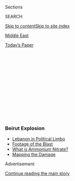 <div id="app">

<div>

<div>

<div>

<div class="NYTAppHideMasthead css-1q2w90k e1suatyy0">

<div class="section css-ui9rw0 e1suatyy2">

<div class="css-eph4ug er09x8g0">

<div class="css-6n7j50">

</div>

<span class="css-1dv1kvn">Sections</span>

<div class="css-10488qs">

<span class="css-1dv1kvn">SEARCH</span>

</div>

[Skip to content](#site-content)[Skip to site index](#site-index)

</div>

<div id="masthead-section-label" class="css-1wr3we4 eaxe0e00">

[Middle
East](https://www.nytimes3xbfgragh.onion/section/world/middleeast)

</div>

<div class="css-10698na e1huz5gh0">

</div>

</div>

<div id="masthead-bar-one" class="section hasLinks css-15hmgas e1csuq9d3">

<div class="css-uqyvli e1csuq9d0">

</div>

<div class="css-1uqjmks e1csuq9d1">

</div>

<div class="css-9e9ivx">

[](https://myaccount.nytimes3xbfgragh.onion/auth/login?response_type=cookie&client_id=vi)

</div>

<div class="css-1bvtpon e1csuq9d2">

[Today’s
Paper](https://www.nytimes3xbfgragh.onion/section/todayspaper)

</div>

</div>

</div>

</div>

<div data-aria-hidden="false">

<div id="site-content" data-role="main">

<div>

<div class="css-1aor85t" style="opacity:0.000000001;z-index:-1;visibility:hidden">

<div class="css-1hqnpie">

<div class="css-epjblv">

<span class="css-17xtcya">[Middle
East](/section/world/middleeast)</span><span class="css-x15j1o">|</span><span class="css-fwqvlz">Rescue
Dog and Hopes of a Miracle Captivate Ravaged
Beirut</span>

</div>

<div class="css-k008qs">

<div class="css-1iwv8en">

<span class="css-18z7m18"></span>

<div>

</div>

</div>

<span class="css-1n6z4y">https://nyti.ms/3h3fhLY</span>

<div class="css-1705lsu">

<div class="css-4xjgmj">

<div class="css-4skfbu" data-role="toolbar" data-aria-label="Social Media Share buttons, Save button, and Comments Panel with current comment count" data-testid="share-tools">

  - 
  - 
  - 
  - 
    
    <div class="css-6n7j50">
    
    </div>

  - 

</div>

</div>

</div>

</div>

</div>

</div>

<div class="css-13pd83m">

<div class="css-l9svim">

### <span class="css-18bi3cq"><span><span class="css-1rxm0ex">Beirut</span><span class="css-1rxm0ex"> Explosion</span></span></span>

  - <span class="css-1qkutce">[Lebanon in Political
    Limbo](https://www.nytimes3xbfgragh.onion/2020/08/11/world/middleeast/lebanon-government-resigns-explainer.html?name=styln-beirut&region=TOP_BANNER&block=storyline_menu_recirc&action=click&pgtype=Article&impression_id=fed4d540-f2cd-11ea-8b78-5953de45aae8&variant=undefined)</span>
  - <span class="css-1qkutce">[Footage of the
    Blast](https://www.nytimes3xbfgragh.onion/2020/08/05/world/middleeast/beirut-explosion-footage.html?name=styln-beirut&region=TOP_BANNER&block=storyline_menu_recirc&action=click&pgtype=Article&impression_id=fed4d541-f2cd-11ea-8b78-5953de45aae8&variant=undefined)</span>
  - <span class="css-1qkutce">[What is Ammonium
    Nitrate?](https://www.nytimes3xbfgragh.onion/2020/08/05/world/middleeast/beirut-explosion-ammonium-nitrate.html?name=styln-beirut&region=TOP_BANNER&block=storyline_menu_recirc&action=click&pgtype=Article&impression_id=fed4d542-f2cd-11ea-8b78-5953de45aae8&variant=undefined)</span>
  - <span class="css-1qkutce">[Mapping the
    Damage](https://www.nytimes3xbfgragh.onion/interactive/2020/08/04/world/middleeast/beirut-explosion-damage.html?name=styln-beirut&region=TOP_BANNER&block=storyline_menu_recirc&action=click&pgtype=Article&impression_id=fed4d543-f2cd-11ea-8b78-5953de45aae8&variant=undefined)</span>

</div>

</div>

<div id="top-wrapper" class="css-1sy8kpn">

<div id="top-slug" class="css-l9onyx">

Advertisement

</div>

[Continue reading the main
story](#after-top)

<div class="ad top-wrapper" style="text-align:center;height:100%;display:block;min-height:250px">

<div id="top" class="place-ad" data-position="top" data-size-key="top">

</div>

</div>

<div id="after-top">

</div>

</div>

<div>

<div id="sponsor-wrapper" class="css-1hyfx7x">

<div id="sponsor-slug" class="css-19vbshk">

Supported by

</div>

[Continue reading the main
story](#after-sponsor)

<div id="sponsor" class="ad sponsor-wrapper" style="text-align:center;height:100%;display:block">

</div>

<div id="after-sponsor">

</div>

</div>

<div class="css-186x18t">

</div>

<div class="css-1vkm6nb ehdk2mb0">

# Rescue Dog and Hopes of a Miracle Captivate Ravaged Beirut

</div>

A search squad from Chile and its dog Flash discovered what appeared to
be a heartbeat underneath debris from the Aug. 4 port blast.

![<span class="css-16f3y1r e13ogyst0">Workers in Beirut are sifting
through debris caused by a deadly explosion in August after a sensor
detected a slow pulse that could be a
heartbeat.</span><span class="css-cch8ym"><span class="css-1dv1kvn">Credit</span><span class="css-cnj6d5 e1z0qqy90" itemprop="copyrightHolder"><span class="css-1ly73wi e1tej78p0">Credit...</span><span>Hussein
Malla/Associated
Press</span></span></span>](https://static01.graylady3jvrrxbe.onion/images/2020/09/04/world/04Lebanon1/merlin_176555331_cf08d4c7-d7f5-40e6-abe5-35c49cfba52d-videoSixteenByNine3000.jpg)

<div class="css-18e8msd">

<div class="css-vp77d3 epjyd6m0">

<div class="css-1baulvz">

By [<span class="css-1baulvz" itemprop="name">Ben
Hubbard</span>](https://www.nytimes3xbfgragh.onion/by/ben-hubbard) and
<span class="css-1baulvz last-byline" itemprop="name">Kareem
Chehayeb</span>

</div>

</div>

  - 
    
    <div class="css-ld3wwf e16638kd2">
    
    Sept. 4,
    2020
    
    </div>

  - 
    
    <div class="css-4xjgmj">
    
    <div class="css-d8bdto" data-role="toolbar" data-aria-label="Social Media Share buttons, Save button, and Comments Panel with current comment count" data-testid="share-tools">
    
      - 
      - 
      - 
      - 
        
        <div class="css-6n7j50">
        
        </div>
    
      - 
    
    </div>
    
    </div>

</div>

<div class="css-mdjrty">

[Leer en
español](https://www.nytimes3xbfgragh.onion/es/2020/09/04/espanol/mundo/libano-rescate-topos.html "Read in Spanish")

</div>

</div>

<div class="section meteredContent css-1r7ky0e" name="articleBody" itemprop="articleBody">

<div class="css-1fanzo5 StoryBodyCompanionColumn">

<div class="css-53u6y8">

BEIRUT, Lebanon — The sudden glimmer of hope in a devastated Beirut
neighborhood came from a dog named Flash with a shaggy black coat, a
white snout and red bootees to protect his paws from shattered glass.

One month after a massive explosion in Beirut’s port killed 190 people
and ravaged the Lebanese capital, the dog smelled something in the
rubble of a destroyed historic building, and a technician working with a
Chilean rescue team deployed a sensor that picked up a slow pulse
underneath that could have been a heartbeat.

In the hours since the dog’s discovery Thursday evening, the Lebanese
have been glued to their televisions, watching live coverage of rescue
crews in yellow vests sifting through debris and wondering if, after a
string of bruising traumas, they dared hope for a miracle.

Had someone survived under the rubble all this time?

But by Friday evening, the rescue crews had yet to find anything with a
pulse, and the leader of the Chilean team declined to tell reporters
when it had last picked up any sign of possible life. The Chilean
rescuers suspended their search and said they would resume Saturday
morning.

</div>

</div>

<div class="css-1fanzo5 StoryBodyCompanionColumn">

<div class="css-53u6y8">

The Aug. 4 explosion, caused by the combustion of thousands of tons of
hazardous chemicals stored improperly in the Beirut port
[since 2014](https://www.nytimes3xbfgragh.onion/2020/08/05/world/middleeast/beirut-explosion-ship.html),
was the most recent in a series of crises that have fueled deep anger at
the country’s political elite over decades of mismanagement and
corruption.

Since last fall, the economy has been in free fall, the currency has
been shedding value and frequent anti-government protests have trashed
much of downtown. Many Lebanese are furious that their leaders let the
country deteriorate to this point, and that the politicians have failed
to take any meaningful steps.

Across Lebanon, people observed a moment of silence at 6:08 p.m. to mark
the one month anniversary of the blast as the time it had shattered the
capital.

A group of firefighters drove the route from their station toward the
port in memory of 10 of their colleagues who had gone to fight the
warehouse fire believed to have caused the blast and were all killed in
the explosion.

Near the port, where a deep crater marks the blast spot next to towering
grain silos shredded by the explosion, soldiers fired a salute and white
roses were laid on a memorial — one for each of the blast's known
victims.

</div>

</div>

<div class="css-1fanzo5 StoryBodyCompanionColumn">

<div class="css-53u6y8">

Anger at the country’s politicians coursed through the commemorations,
and among the residents and volunteers who had gathered near the
collapsed historic building on Friday to await updates on the search for
the possible survivor. Many blamed the government not only for having
failed to prevent the blast, but also for having failed to help people
in the aftermath.

</div>

</div>

<div class="css-79elbk" data-testid="photoviewer-wrapper">

<div class="css-z3e15g" data-testid="photoviewer-wrapper-hidden">

</div>

<div class="css-1a48zt4 ehw59r15" data-testid="photoviewer-children">

![<span class="css-16f3y1r e13ogyst0" data-aria-hidden="true">Bystanders
gathered as rescue workers searched through the
rubble.</span><span class="css-cnj6d5 e1z0qqy90" itemprop="copyrightHolder"><span class="css-1ly73wi e1tej78p0">Credit...</span><span>Joseph
Eid/Agence France-Presse — Getty
Images</span></span>](https://static01.graylady3jvrrxbe.onion/images/2020/09/04/world/04Lebanon2/merlin_176557785_e925e3ae-9685-4490-ab53-0bda0adec1bc-articleLarge.jpg?quality=75&auto=webp&disable=upscale)

</div>

</div>

<div class="css-1fanzo5 StoryBodyCompanionColumn">

<div class="css-53u6y8">

“What can we say other than shame on the government?” said Nour Hassan,
a university student who came to the site with a volunteer cleaning
crew. “This is so upsetting.”

She wondered, how could there even be a question of whether anyone
remained under the rubble from the Aug. 4 explosion?

“The state should have verified all this,” she said. “Now we don’t know
if there are other bodies in other buildings, alive or dead.”

It appeared extremely unlikely that anyone had survived under the rubble
for a month, especially since daily temperatures in Beirut have been
sweltering, with high humidity.

But on Thursday, after Flash drew rescue workers to the destroyed
building, the rescue crew’s equipment picked up a pulse of 18 beats per
minute. Suspecting that it could be a heartbeat, the crew started
digging.

</div>

</div>

<div class="css-1fanzo5 StoryBodyCompanionColumn">

<div class="css-53u6y8">

The Chilean rescue team[was dispatched by Topos
Chile](https://www.chicureohoy.cl/actualidad/topos-chile-los-socorristas-que-buscan-al-posible-sobreviviente-en-beirut/),
an organization that also participated in the rescue of 33 Chilean
miners almost exactly a decade ago. The team arrived in Beirut on
Tuesday.

Francesco Lermonda, a Chilean volunteer, told the The Associated Press
that his team’s equipment identified breathing and heartbeats from
humans, not animals. He said it was rare, but not unheard-of, for
someone to survive in such conditions for a month.

Tensions flared overnight Thursday when volunteers accused the Lebanese
Army of calling off the search. Hours later, a Civil Defense team
brought heavy machinery to help clear the rubble, and work resumed.

The army released a statement saying it was the search teams who had
stopped working, fearing that walls could collapse on them.

On Friday, teams of workers in hard hats and yellow vests dug carefully
through the rubble with shovels and bare hands, so as not to wound any
possible survivors or damage any remains found underneath.

The Chilean search team occasionally called for silence on the nearby
street to allow the sensors to pick up sounds from under the wreckage,
and rescuers created 3-D images of the ruins to try to identify where
survivors or bodies might be hidden.

On Friday morning, a member of the Chilean search team told a local
television station that the latest test has detected only seven beats
per minute.

</div>

</div>

<div class="css-1fanzo5 StoryBodyCompanionColumn">

<div class="css-53u6y8">

After sunset Friday, another member of the Chilean team declined to say
when the team had last picked up any sign of life and insisted they
would keep searching as long as there was even a one percent chance of
saving someone.

An artist, Ivan Debs, created an image of Flash bravely standing on a
pile of rubble, his heart connecting with a heart underground.

“We have lot to learn from him,” the artist wrote on Twitter.

</div>

</div>

<div class="css-cfo9c3">

</div>

<div class="css-1fanzo5 StoryBodyCompanionColumn">

<div class="css-53u6y8">

The area, in the predominately Christian neighborhood of Gemmayze, was
once home to some of the city’s most vibrant nightlife, its main street
lined with restaurants and bars where patrons regularly spilled out on
the sidewalk late into the night. The destroyed building where the crews
searched had been part of row containing a Chinese restaurant, a photo
studio and a grocery story called Twenty-Four Seven.

Now, those businesses have been erased, most residents have left their
damaged apartments and nearby shops and eateries are closed. At night,
the area is almost entirely dark.

</div>

</div>

<div>

</div>

</div>

<div>

</div>

<div>

</div>

<div>

</div>

<div>

<div id="bottom-wrapper" class="css-1ede5it">

<div id="bottom-slug" class="css-l9onyx">

Advertisement

</div>

[Continue reading the main
story](#after-bottom)

<div id="bottom" class="ad bottom-wrapper" style="text-align:center;height:100%;display:block;min-height:90px">

</div>

<div id="after-bottom">

</div>

</div>

</div>

</div>

</div>

## Site Index

<div>

</div>

## Site Information Navigation

  - [© <span>2020</span> <span>The New York Times
    Company</span>](https://help.nytimes3xbfgragh.onion/hc/en-us/articles/115014792127-Copyright-notice)

<!-- end list -->

  - [NYTCo](https://www.nytco.com/)
  - [Contact
    Us](https://help.nytimes3xbfgragh.onion/hc/en-us/articles/115015385887-Contact-Us)
  - [Work with us](https://www.nytco.com/careers/)
  - [Advertise](https://nytmediakit.com/)
  - [T Brand Studio](http://www.tbrandstudio.com/)
  - [Your Ad
    Choices](https://www.nytimes3xbfgragh.onion/privacy/cookie-policy#how-do-i-manage-trackers)
  - [Privacy](https://www.nytimes3xbfgragh.onion/privacy)
  - [Terms of
    Service](https://help.nytimes3xbfgragh.onion/hc/en-us/articles/115014893428-Terms-of-service)
  - [Terms of
    Sale](https://help.nytimes3xbfgragh.onion/hc/en-us/articles/115014893968-Terms-of-sale)
  - [Site
    Map](https://spiderbites.nytimes3xbfgragh.onion)
  - [Help](https://help.nytimes3xbfgragh.onion/hc/en-us)
  - [Subscriptions](https://www.nytimes3xbfgragh.onion/subscription?campaignId=37WXW)

</div>

</div>

</div>

</div>
